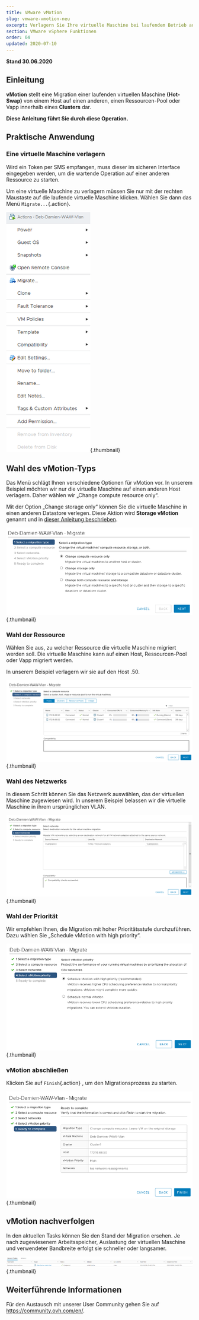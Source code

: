 ```yaml
---
title: VMware vMotion
slug: vmware-vmotion-neu
excerpt: Verlagern Sie Ihre virtuelle Maschine bei laufendem Betrieb auf einen anderen Host (Hot-Swap)
section: VMware vSphere Funktionen
order: 04
updated: 2020-07-10
---
```


**Stand 30.06.2020**

## Einleitung

**vMotion** stellt eine Migration einer laufenden virtuellen Maschine **(Hot-Swap)** von einem Host auf einen anderen, einen Ressourcen-Pool oder Vapp innerhalb eines **Clusters** dar.

**Diese Anleitung führt Sie durch diese Operation.**

## Praktische Anwendung

### Eine virtuelle Maschine verlagern

Wird ein Token per SMS empfangen, muss dieser im sicheren Interface eingegeben werden, um die wartende Operation 
 auf einer anderen Ressource zu starten.

Um eine virtuelle Maschine zu verlagern müssen Sie nur mit der rechten Maustaste auf die laufende virtuelle Maschine klicken. Wählen Sie dann das Menü `Migrate...`{.action}.

![Eine virtuelle Maschine verlagern](images/Vmotion1.png){.thumbnail}

## Wahl des vMotion-Typs

Das Menü schlägt Ihnen verschiedene Optionen für vMotion vor. In unserem Beispiel möchten wir nur die virtuelle Maschine auf einen anderen Host verlagern. Daher wählen wir „Change compute resource only“.

Mit der Option „Change storage only“ können Sie die virtuelle Maschine in einen anderen Datastore verlegen. Diese Aktion wird **Storage vMotion** genannt und in [dieser Anleitung beschrieben](../vmware-storage-vmotion-neu/).

![Wahl des vMotion-Typs](images/Vmotion2.png){.thumbnail}

### Wahl der Ressource

Wählen Sie aus, zu welcher Ressource die virtuelle Maschine migriert werden soll. Die virtuelle Maschine kann auf einen Host, Ressourcen-Pool oder Vapp migriert werden.

In unserem Beispiel verlagern wir sie auf den Host .50.

![Wahl der Ressource](images/Vmotion3.png){.thumbnail}

### Wahl des Netzwerks

In diesem Schritt können Sie das Netzwerk auswählen, das der virtuellen Maschine zugewiesen wird. In unserem Beispiel belassen wir die virtuelle Maschine in ihrem ursprünglichen VLAN.

![Wahl des Netzwerks](images/Vmotion4.png){.thumbnail}

### Wahl der Priorität

Wir empfehlen Ihnen, die Migration mit hoher Prioritätsstufe durchzuführen. Dazu wählen Sie „Schedule vMotion with high priority“.

![Wahl der Priorität](images/Vmotion5.png){.thumbnail}

### vMotion abschließen

Klicken Sie auf `Finish`{.action} , um den Migrationsprozess zu starten.

![vMotion abschließen](images/Vmotion6.png){.thumbnail}

## vMotion nachverfolgen

In den aktuellen Tasks können Sie den Stand der Migration ersehen. Je nach zugewiesenem Arbeitsspeicher, Auslastung der virtuellen Maschine und verwendeter Bandbreite erfolgt sie schneller oder langsamer.

![vMotion nachverfolgen](images/Vmotion7.png){.thumbnail}

## Weiterführende Informationen

Für den Austausch mit unserer User Community gehen Sie auf <https://community.ovh.com/en/>.

